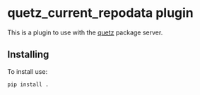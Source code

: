 # quetz_current_repodata plugin

This is a plugin to use with the [quetz](https://github.com/mamba-org/quetz) package server.


## Installing

To install use:

```
pip install .
```
